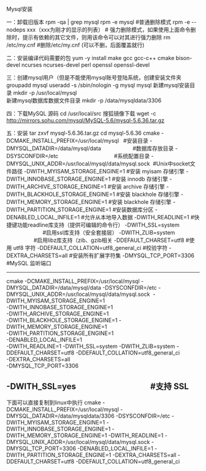 Mysql安装

一：卸载旧版本
rpm -qa | grep mysql
rpm -e mysql #普通删除模式 
rpm -e --nodeps xxx（xxx为刚才的显示的列表） # 强力删除模式，如果使用上面命令删除时，提示有依赖的其它文件，则用该命令可以对其进行强力删除
rm /etc/my.cnf #删除/etc/my.cnf (可以不删，后面覆盖就行)


二：安装编译代码需要的包
yum -y install make gcc gcc-c++ cmake bison-devel ncurses ncurses-devel perl openssl openssl-devel 


三：创建mysql用户（但是不能使用mysql账号登陆系统，创建安装文件夹 
groupadd mysql 
useradd -s /sbin/nologin -g mysql mysql
新建mysql安装目录
mkdir -p /usr/local/mysql  
新建mysql数据库数据文件目录
mkdir -p /data/mysqldata/3306
 
四：下载MySQL 源码
cd /usr/local/src
搜狐镜像下载
wget -c http://mirrors.sohu.com/mysql/MySQL-5.6/mysql-5.6.36.tar.gz

五：安装
tar zxvf mysql-5.6.36.tar.gz
cd mysql-5.6.36
cmake
-DCMAKE_INSTALL_PREFIX=/usr/local/mysql               #安装目录
-DMYSQL_DATADIR=/data/mysql/data                      #数据库存放目录
-DSYSCONFDIR=/etc                                     #系统配置目录
-DMYSQL_UNIX_ADDR=/usr/local/mysql/data/mysql.sock    #Unix中socket文件路径
-DWITH_MYISAM_STORAGE_ENGINE=1                        #安装 myisam 存储引擎
-DWITH_INNOBASE_STORAGE_ENGINE=1                      #安装 innodb 存储引擎
-DWITH_ARCHIVE_STORAGE_ENGINE=1                       #安装 archive 存储引擎
-DWITH_BLACKHOLE_STORAGE_ENGINE=1                     #安装 blackhole 存储引擎
-DWITH_MEMORY_STORAGE_ENGINE=1                        #安装 blackhole 存储引擎
-DWITH_PARTITION_STORAGE_ENGINE=1                     #安装数据库分区
-DENABLED_LOCAL_INFILE=1                              #允许从本地导入数据
-DWITH_READLINE=1                                     #快捷键功能readline库支持（提供可编辑的命令行）
-DWITH_SSL=system                                     #启用ssl库支持（安全套接层）
-DWITH_ZLIB=system                                    #启用libz库支持（zib、gzib相关
-DDEFAULT_CHARSET=utf8                                #使用 utf8 字符
-DDEFAULT_COLLATION=utf8_general_ci                   #校验字符
-DEXTRA_CHARSETS=all                                  #安装所有扩展字符集
-DMYSQL_TCP_PORT=3306                                 #MySQL 监听端口

--------------------------------------------------------------------
cmake
-DCMAKE_INSTALL_PREFIX=/usr/local/mysql
-DMYSQL_DATADIR=/data/mysql/data 
-DSYSCONFDIR=/etc 
-DMYSQL_UNIX_ADDR=/usr/local/mysql/data/mysql.sock 
-DWITH_MYISAM_STORAGE_ENGINE=1   
-DWITH_INNOBASE_STORAGE_ENGINE=1  
-DWITH_ARCHIVE_STORAGE_ENGINE=1  
-DWITH_BLACKHOLE_STORAGE_ENGINE=1 
-DWITH_MEMORY_STORAGE_ENGINE=1  
-DWITH_PARTITION_STORAGE_ENGINE=1  
-DENABLED_LOCAL_INFILE=1  
-DWITH_READLINE=1 
-DWITH_SSL=system 
-DWITH_ZLIB=system 
-DDEFAULT_CHARSET=utf8 
-DDEFAULT_COLLATION=utf8_general_ci  
-DEXTRA_CHARSETS=all  
-DMYSQL_TCP_PORT=3306  

-DWITH_SSL=yes                                        #支持 SSL
--------------------------------------------------------------------


下面可以直接复制到linux中执行
cmake -DCMAKE_INSTALL_PREFIX=/usr/local/mysql -DMYSQL_DATADIR=/data/mysqldata/3306 -DSYSCONFDIR=/etc -DWITH_MYISAM_STORAGE_ENGINE=1 -DWITH_INNOBASE_STORAGE_ENGINE=1 -DWITH_MEMORY_STORAGE_ENGINE=1 -DWITH_READLINE=1 -DMYSQL_UNIX_ADDR=/usr/local/mysql/data/mysql.sock  -DMYSQL_TCP_PORT=3306 -DENABLED_LOCAL_INFILE=1 -DWITH_PARTITION_STORAGE_ENGINE=1 -DEXTRA_CHARSETS=all -DDEFAULT_CHARSET=utf8 -DDEFAULT_COLLATION=utf8_general_ci




